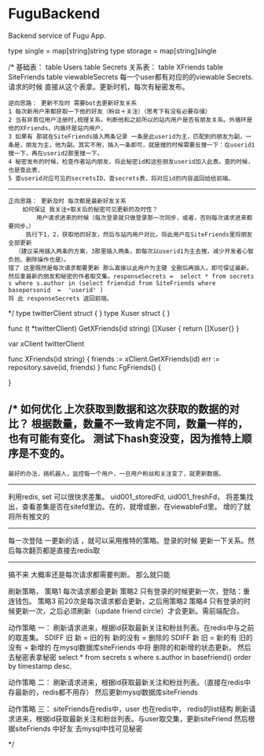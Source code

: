 # FuguBackend



Backend service of Fugu App.

type single = map[string]string
type storage = map[string]single

/*
基础表：
table Users
table Secrets
关系表：
table XFriends
table SiteFriends
table viewableSecrets 每一个user都有对应的的viewable Secrets.请求的时候 直接从这个表拿。更新时机，每次有秘密发布。


    逆向思路： 更新不及时 需要bot去更新好友关系
	1 每次新用户来都获取一下他的好友（粉丝＋关注）（思考下有没有必要存储）
	2 当有非首位用户注册时,梳理关系。判断他和之前所以的站内用户是否有朋友关系。外循环是他的XFriends，内循环是站内用户，
	3 如果有 那就在SiteFriends插入两条记录 一条是此userid为主，匹配到的朋友为副，一条是，朋友为主，他为副。其实不用，插入一条即可，就是搜的时候需要反搜一下：在userid1 搜一下，再在userid2那里搜一下。
	4 秘密发布的时候，检查作者站内朋友，将此秘密id和这些朋友userid加入此表。查的时候，也是查此表，
	5 查userid对应可见的secretsID，查secrets表，将对应id的内容返回给给前端。

-----------
    正向思路： 更新及时 每次都是最新好友关系
	 	如何保证 我关注+取关后的秘密可见更新的及时性？
			用户请求进来的时候（每次登录就只做登录那一次同步，或者，否则每次请求进来都要同步。）
         执行下1，2，获取他的好友，然后与站内用户对比，将此用户在SiteFriends里将朋友全部更新
      （建议采用插入两条的方案，3那里插入两条，即每次以userid1为主去搜，减少开发者心智负担。删除操作也是）。
	错了 这里既然是每次请求都要更新 那么直接以此用户为主键 全删后再插入。即可保证最新。
	然后拿最新的朋友和秘密的作者取交集。responseSecrets =  select * from secrets s where s.author in (select friendid from SiteFriends where basepersonid  =  'userid' )
	将 此 responseSecrets 返回前端。



*/
type twitterClient struct {
}
type Xuser struct {
}

func (t *twitterClient) GetXFriends(id string) []Xuser {
	return []Xuser{}
}

var xClient twitterClient

func XFriends(id string) {
	friends := xClient.GetXFriends(id)
	err := repository.save(id, friends)
}
func FgFriends() {

}


/*
	如何优化 上次获取到数据和这次获取的数据的对比？
	根据数量，数量不一致肯定不同，数量一样的，也有可能有变化。
	测试下hash变没变，因为推特上顺序是不变的。
------------------------------
	最好的办法，搞机器人，监控每一个用户，一旦用户粉丝和关注变了，就更新数据。
------------------------------
利用redis, set 可以很快求差集。
uid001_storedFd,
uid001_freshFd，
将差集找出，查看差集是否在sitefd里边。在的，就增或删，在viewableFd里。
增的了就将所有推文的

-------------------
每一次登陆 一更新的话 ，就可以采用推特的策略。登录的时候 更新一下关系。然后每次翻页都是直接去redis取


---------------------------------------------

搞不来 大概率还是每次请求都需要判断。
那么就只能

刷新策略，
策略1 每次请求都会更新
策略2 只有登录的时候更新一次，登陆：重连钱包。
策略3 前20次是每次请求都会更新，之后用策略2
策略4 只有登录的时候更新一次，之后必须刷新（update friend circle）才会更新。需前端配合。


动作策略 一：
刷新请求进来，根据id获取最新关注和粉丝列表。在redis中与之前的取差集。
SDIFF 旧 新 = 旧的有 新的没有 = 删除的
SDIFF 新 旧 = 新的有 旧的没有 = 新增的
在mysql数据库siteFriends 中将 删除的和新增的状态更新。
然后去秘密表拿秘密 select * from secrets s where s.author in basefriend() order by timestamp desc.

动作策略 二：
刷新请求进来，根据id获取最新关注和粉丝列表。（直接在redis中存最新的，redis都不用存）
然后更新mysql数据库siteFriends


动作策略 三：
siteFriends在redis中，user 也在redis中，
redis的list结构
刷新请求进来，根据id获取最新关注和粉丝列表。与user取交集，更新siteFriend
然后根据siteFriends 中好友 去mysql中找可见秘密











*/
